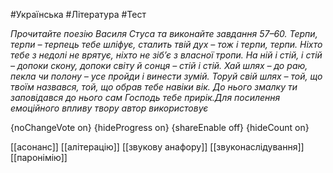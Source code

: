 #Українська #Література #Тест

*Прочитайте поезію Василя Стуса та виконайте завдання 57–60. Терпи, терпи – терпець тебе шліфує, сталить твій дух – тож і терпи, терпи. Ніхто тебе з недолі не врятує, ніхто не зіб’є з власної тропи. На ній і стій, і стій – допоки скону, допоки світу й сонця – стій і стій. Хай шлях – до раю, пекла чи полону – усе пройди і винести зумій. Торуй свій шлях – той, що твоїм назвався, той, що обрав тебе навіки вік. До нього змалку ти заповідався до нього сам Господь тебе прирік.Для посилення емоційного впливу твору автор використовує*

{noChangeVote on}
{hideProgress on}
{shareEnable off}
{hideCount on}

[[асонанс]]
[[алітерацію]]
[[звукову анафору]]
[[звуконаслідування]]
[[паронімію]]
